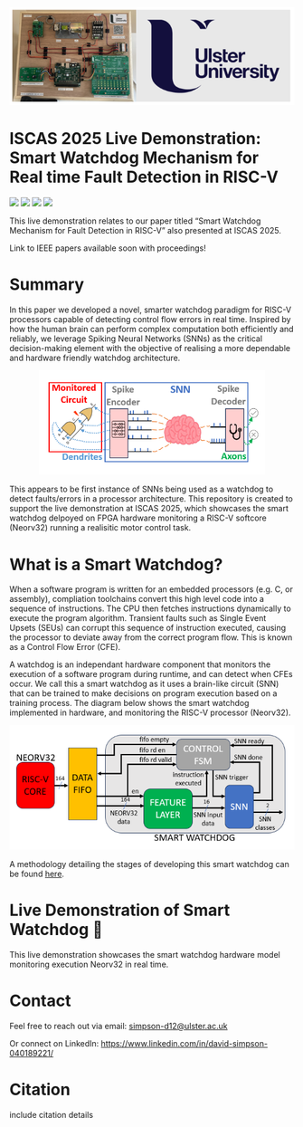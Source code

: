 <p align="center">
  <img src="Images/Top_Background.PNG" alt="Top Background" width="750"/>
</p>

# ISCAS 2025 Live Demonstration: Smart Watchdog Mechanism for Real time Fault Detection in RISC-V

[![](https://img.shields.io/badge/IEEE--Paper-blue?style=for-the-badge)](https://ieeexplore.ieee.org/) 
[![](https://img.shields.io/badge/IEEE--Live--Demo--Paper-blue?style=for-the-badge)](https://ieeexplore.ieee.org/) 
[![](https://img.shields.io/badge/Slides-yellow?style=for-the-badge)](/Paper/) 
[![](https://img.shields.io/badge/Poster-red?style=for-the-badge)](/Poster/)

This live demonstration relates to our paper titled “Smart Watchdog Mechanism for Fault Detection in RISC-V” also presented at ISCAS 2025.

Link to IEEE papers available soon with proceedings!

# Summary

In this paper we developed a novel, smarter watchdog paradigm for RISC-V processors capable of detecting control flow errors in real time. Inspired by how the human brain can perform complex computation both efficiently and reliably, we leverage Spiking Neural Networks (SNNs) as the critical decision-making element with the objective of realising a more dependable and hardware friendly watchdog architecture.

<p align="center">
  <img src="Images/Smart_Watchdog.PNG" alt="Smart Watchdog" width="400"/>
</p>

This appears to be first instance of SNNs being used as a watchdog to detect faults/errors in a processor architecture. This repository is created to support the live demonstration at ISCAS 2025, which showcases the smart watchdog delpoyed on FPGA hardware monitoring a RISC-V softcore (Neorv32) running a realisitic motor control task.

# What is a Smart Watchdog? 

When a software program is written for an embedded processors (e.g. C, or assembly), compliation toolchains convert this high level code into a sequence of instructions. The CPU then fetches instructions dynamically to execute the program algorithm. Transient faults such as Single Event Upsets (SEUs) can corrupt this sequence of instruction executed, causing the processor to deviate away from the correct program flow. This is known as a Control Flow Error (CFE).

A watchdog is an independant hardware component that monitors the execution of a software program during runtime, and can detect when CFEs occur. We call this a smart watchdog as it uses a brain-like circuit (SNN) that can be trained to make decisions on program execution based on a training process. The diagram below shows the smart watchdog implemented in hardware, and monitoring the RISC-V processor (Neorv32).

<p align="center">
  <img src="Images/Smart_Watchdog_Hardware_Implementation.PNG" alt="Smart Watchdog Hardware Implementation" width="550"/>
</p>

A methodology detailing the stages of developing this smart watchdog can be found [here](/Methodology/README.md).

# Live Demonstration of Smart Watchdog 🚀

This live demonstration showcases the smart watchdog hardware model monitoring execution Neorv32 in real time. 

# Contact

Feel free to reach out via email: simpson-d12@ulster.ac.uk

Or connect on LinkedIn: https://www.linkedin.com/in/david-simpson-040189221/

# Citation

include citation details
